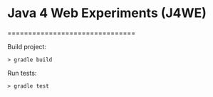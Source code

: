 # Java 4 Web Experiments (J4WE)
===============================

Build project:
```
> gradle build
```

Run tests:
```
> gradle test
```